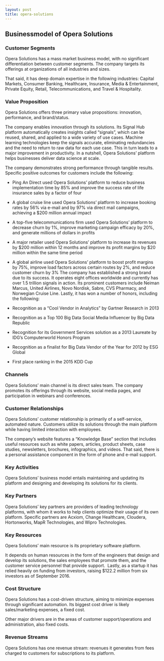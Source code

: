 ```yaml
---
layout: post
title: opera-solutions
---
```


Businessmodel of Opera Solutions
---------------------------------

### Customer Segments

Opera Solutions has a mass market business model, with no significant differentiation between customer segments. The company targets its offerings at organizations of all industries and sizes.

That said, it has deep domain expertise in the following industries: Capital Markets, Consumer Banking, Healthcare, Insurance, Media & Entertainment, Private Equity, Retail, Telecommunications, and Travel & Hospitality.

### Value Proposition

Opera Solutions offers three primary value propositions: innovation, performance, and brand/status.

The company enables innovation through its solutions. Its Signal Hub platform automatically creates insights called “signals”, which can be reused, shared, and applied to a wide variety of use cases. Machine learning technologies keep the signals accurate, eliminating redundancies and the need to return to raw data for each use case. This in turn leads to a major improvement in productivity. In a nutshell, Opera Solutions’ platform helps businesses deliver data science at scale.

The company demonstrates strong performance through tangible results. Specific positive outcomes for customers include the following:

 * Ping An Direct used Opera Solutions’ platform to reduce business implementation time by 85% and improve the success rate of life insurance sales by a factor of four
* A global cruise line used Opera Solutions’ platform to increase booking rates by 56% via e-mail and by 97% via direct mail campaigns, achieving a $200 million annual impact
* A top-five telecommunications firm used Opera Solutions’ platform to decrease churn by 1%, improve marketing campaign efficacy by 20%, and generate millions of dollars in profits
* A major retailer used Opera Solutions’ platform to increase its revenues by $200 million within 12 months and improve its profit margins by $20 million within the same time period
* A global airline used Opera Solutions’ platform to boost profit margins by 75%, improve load factors across certain routes by 2%, and reduce customer churn by 3%
 The company has established a strong brand due to its success. It operates eight offices worldwide and currently has over 1.5 trillion signals in action. Its prominent customers include Neiman Marcus, United Airlines, Novo Nordisk, Sabre, CVS Pharmacy, and Norwegian Cruise Line. Lastly, it has won a number of honors, including the following:

 * Recognition as a “Cool Vendor in Analytics” by Gartner Research in 2013
* Recognition as a Top 100 Big Data Social Media Influencer by Big Data Republic
* Recognition for its Government Services solution as a 2013 Laureate by IDG’s Computerworld Honors Program
* Recognition as a finalist for Big Data Vendor of the Year for 2012 by ESG Global
* First place ranking in the 2015 KDD Cup
 ### Channels

Opera Solutions’ main channel is its direct sales team. The company promotes its offerings through its website, social media pages, and participation in webinars and conferences.

### Customer Relationships

Opera Solutions’ customer relationship is primarily of a self-service, automated nature. Customers utilize its solutions through the main platform while having limited interaction with employees.

The company’s website features a “Knowledge Base” section that includes useful resources such as white papers, articles, product sheets, case studies, newsletters, brochures, infographics, and videos. That said, there is a personal assistance component in the form of phone and e-mail support.

### Key Activities

Opera Solutions’ business model entails maintaining and updating its platform and designing and developing its solutions for its clients.

### Key Partners

Opera Solutions’ key partners are providers of leading technology platforms, with whom it works to help clients optimize their usage of its own platform. Specific partners are Acxiom, Change Healthcare, Cloudera, Hortonworks, MapR Technologies, and Wipro Technologies.

### Key Resources

Opera Solutions’ main resource is its proprietary software platform.

It depends on human resources in the form of the engineers that design and develop its solutions, the sales employees that promote them, and the customer service personnel that provide support.  Lastly, as a startup it has relied heavily on funding from investors, raising $122.2 million from six investors as of September 2016.

### Cost Structure

Opera Solutions has a cost-driven structure, aiming to minimize expenses through significant automation. Its biggest cost driver is likely sales/marketing expenses, a fixed cost.

Other major drivers are in the areas of customer support/operations and administration, also fixed costs.

### Revenue Streams

Opera Solutions has one revenue stream: revenues it generates from fees charged to customers for subscriptions to its platform.

